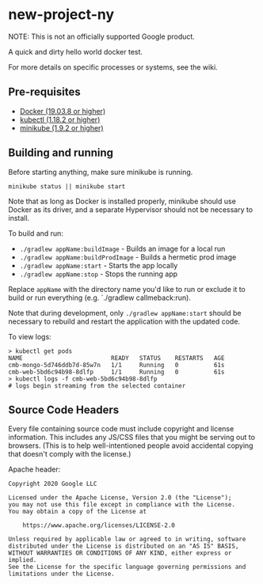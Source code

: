 # new-project-ny

NOTE: This is not an officially supported Google product.

A quick and dirty hello world docker test.

For more details on specific processes or systems, see the wiki.

## Pre-requisites

* [Docker (19.03.8 or higher)](https://docs.docker.com/get-started/#download-and-install-docker-desktop)
* [kubectl (1.18.2 or
  higher)](https://kubernetes.io/docs/tasks/tools/install-kubectl)
* [minikube (1.9.2 or
  higher)](https://kubernetes.io/docs/tasks/tools/install-minikube/)

## Building and running

Before starting anything, make sure minikube is running.

```shell
minikube status || minikube start
```

Note that as long as Docker is installed properly, minikube should use
Docker as its driver, and a separate Hypervisor should not be necessary to
install.

To build and run:

* `./gradlew appName:buildImage` - Builds an image for a local run
* `./gradlew appName:buildProdImage` - Builds a hermetic prod image
* `./gradlew appName:start` - Starts the app locally
* `./gradlew appName:stop` - Stops the running app

Replace `appName` with the directory name you'd like to run or exclude it to
build or run everything (e.g. `./gradlew callmeback:run).

Note that during development, only `./gradlew appName:start` should be necessary
to rebuild and restart the application with the updated code.

To view logs:

```
> kubectl get pods
NAME                         READY   STATUS    RESTARTS   AGE
cmb-mongo-5d746ddb7d-85w7n   1/1     Running   0          61s
cmb-web-5bd6c94b98-8dlfp     1/1     Running   0          61s
> kubectl logs -f cmb-web-5bd6c94b98-8dlfp
# logs begin streaming from the selected container
```

## Source Code Headers

Every file containing source code must include copyright and license
information. This includes any JS/CSS files that you might be serving out to
browsers. (This is to help well-intentioned people avoid accidental copying that
doesn't comply with the license.)

Apache header:

    Copyright 2020 Google LLC

    Licensed under the Apache License, Version 2.0 (the "License");
    you may not use this file except in compliance with the License.
    You may obtain a copy of the License at

        https://www.apache.org/licenses/LICENSE-2.0

    Unless required by applicable law or agreed to in writing, software
    distributed under the License is distributed on an "AS IS" BASIS,
    WITHOUT WARRANTIES OR CONDITIONS OF ANY KIND, either express or implied.
    See the License for the specific language governing permissions and
    limitations under the License.
